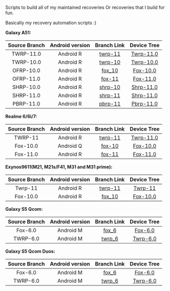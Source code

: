 Scripts to build all of my maintained recoveries
Or recoveries that I build for fun.

Basically my recovery automation scripts :)

**Galaxy A51:**

| Source Branch | Android version | Branch Link | Device Tree |
| :-: | :-: | :-: | :-: |
| TWRP-11.0 | Android R | [twrp-11](https://github.com/Yilliee/recovery_automation/tree/twrp-11_a51) | [Twrp-11.0](https://github.com/yilliee/recovery_a51/tree/twrp-11) |
| TWRP-10.0 | Android R | [twrp-10](https://github.com/Yilliee/recovery_automation/tree/twrp-10_a51) | [Twrp-10.0](https://github.com/Yilliee/recovery_a51/tree/twrp-10) |
| OFRP-10.0 | Android R | [fox_10](https://github.com/Yilliee/recovery_automation/tree/fox-10_a51) | [Fox-10.0](https://github.com/Yilliee/recovery_a51/tree/fox_10.0) |
| OFRP-11.0 | Android R | [fox-11](https://github.com/Yilliee/recovery_automation/tree/fox-11_a51) | [Fox-11.0](https://github.com/Yilliee/recovery_a51/tree/fox-11) |
| SHRP-10.0 | Android R | [shrp-10](https://github.com/Yilliee/recovery_automation/tree/shrp-10_a51) | [Shrp-11.0](https://github.com/Yilliee/recovery_a51/tree/shrp-10) |
| SHRP-11.0 | Android R | [shrp-11](https://github.com/Yilliee/recovery_automation/tree/shrp-11_a51) | [Shrp-11.0](https://github.com/Yilliee/recovery_a51/tree/shrp-11) |
| PBRP-11.0 | Android R | [pbrp-11](https://github.com/Yilliee/recovery_automation/tree/pbrp-11_a51) | [Pbrp-11.0](https://github.com/Yilliee/recovery_a51/tree/pbrp-11) |

**Realme 6/6i/7:**

| Source Branch | Android version | Branch Link | Device Tree |
| :-: | :-: | :-: | :-: |
| TWRP-11 | Android R | [twrp-11](https://github.com/Yilliee/recovery_automation/tree/twrp-11_RMX2001) | [Twrp-11.0](https://github.com/yilliee/recovery_RXM2001/tree/fox-11.0) |
| Fox-10.0 | Android Q | [fox-10](https://github.com/Yilliee/recovery_automation/tree/fox-10_RMX2001) | [Fox-10.0](https://github.com/yilliee/recovery_RXM2001/tree/fox_10.0) |
| Fox-11.0 | Android R | [fox-11](https://github.com/Yilliee/recovery_automation/tree/fox-11_RMX2001) | [Fox-11.0](https://github.com/yilliee/recovery_RXM2001/tree/fox_11.0) |

**Exynos9611(M21, M21s/F41, M31 and M31 prime):**

| Source Branch | Android version | Branch Link | Device Tree |
| :-: | :-: | :-: | :-: |
| Twrp-11 | Android R | [twrp-11](https://github.com/Yilliee/recovery_automation/tree/twrp-11_9611) | [Twrp-11](https://github.com/Yilliee/recovery_exynos9611/tree/twrp-11) |
| Fox-10.0 | Android R | [fox_10](https://github.com/Yilliee/recovery_automation/tree/fox-10_9611) | [Fox-10.0](https://github.com/Yilliee/recovery_exynos9611/tree/fox_10.0) |

**Galaxy S5 Qcom:**

| Source Branch | Android version | Branch Link | Device Tree |
| :-: | :-: | :-: | :-: |
| Fox-6.0 | Android M | [fox_6](https://github.com/Yilliee/recovery_automation/tree/fox-6_klte) | [Fox-6.0](https://github.com/Yilliee/recovery_klte/tree/fox_6.0) |
| TWRP-6.0 | Android M | [twrp_6](https://github.com/Yilliee/recovery_automation/tree/twrp-6_klte) | [Twrp-6.0](https://github.com/Yilliee/recovery_klte/tree/twrp-6.0) |

**Galaxy S5 Qcom Duos:**

| Source Branch | Android version | Branch Link | Device Tree |
| :-: | :-: | :-: | :-: |
| Fox-6.0 | Android M | [fox_6](https://github.com/Yilliee/recovery_automation/tree/fox-6_klteduos) | [Fox-6.0](https://github.com/Yilliee/recovery_klteduos/tree/fox_6.0) |
| TWRP-6.0 | Android M | [twrp_6](https://github.com/Yilliee/recovery_automation/tree/twrp-6_klteduos) | [Twrp-6.0](https://github.com/Yilliee/recovery_klteduos/tree/twrp-6.0) |

